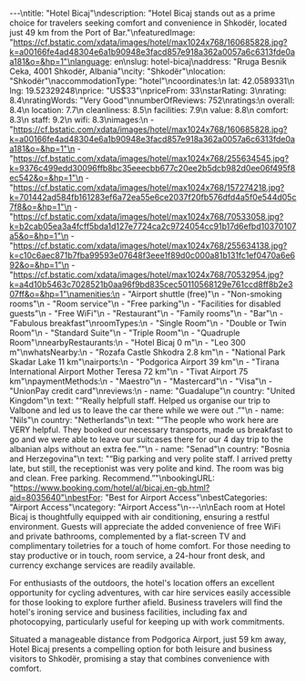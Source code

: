 ---\ntitle: "Hotel Bicaj"\ndescription: "Hotel Bicaj stands out as a prime choice for travelers seeking comfort and convenience in Shkodër, located just 49 km from the Port of Bar."\nfeaturedImage: "https://cf.bstatic.com/xdata/images/hotel/max1024x768/160685828.jpg?k=a00166fe4ad48304e6a1b90948e3facd857e918a362a0057a6c6313fde0aa181&o=&hp=1"\nlanguage: en\nslug: hotel-bicaj\naddress: "Rruga Besnik Ceka, 4001 Shkodër, Albania"\ncity: "Shkodër"\nlocation: "Shkodër"\naccommodationType: "hotel"\ncoordinates:\n  lat: 42.0589331\n  lng: 19.52329248\nprice: "US$33"\npriceFrom: 33\nstarRating: 3\nrating: 8.4\nratingWords: "Very Good"\nnumberOfReviews: 752\nratings:\n  overall: 8.4\n  location: 7.7\n  cleanliness: 8.5\n  facilities: 7.9\n  value: 8.8\n  comfort: 8.3\n  staff: 9.2\n  wifi: 8.3\nimages:\n  - "https://cf.bstatic.com/xdata/images/hotel/max1024x768/160685828.jpg?k=a00166fe4ad48304e6a1b90948e3facd857e918a362a0057a6c6313fde0aa181&o=&hp=1"\n  - "https://cf.bstatic.com/xdata/images/hotel/max1024x768/255634545.jpg?k=9376c499edd30096ffb8bc35eeecbb677c20ee2b5dcb982d0ee06f495f8ec542&o=&hp=1"\n  - "https://cf.bstatic.com/xdata/images/hotel/max1024x768/157274218.jpg?k=701442ad584fb161283ef6a72ea55e6ce2037f20fb576dfd4a5f0e544d05c7f8&o=&hp=1"\n  - "https://cf.bstatic.com/xdata/images/hotel/max1024x768/70533058.jpg?k=b2cab05ea3a4fcff5bda1d127e7724ca2c9724054cc91b17d6efbd10370107a5&o=&hp=1"\n  - "https://cf.bstatic.com/xdata/images/hotel/max1024x768/255634138.jpg?k=c10c6aec871b7fba99593e07648f3eee1f89d0c000a81b131fc1ef0470a6e692&o=&hp=1"\n  - "https://cf.bstatic.com/xdata/images/hotel/max1024x768/70532954.jpg?k=a4d10b5463c7028521b0aa96f9bd835cec50110568129e761ccd8ff8b2e307ff&o=&hp=1"\namenities:\n  - "Airport shuttle (free)"\n  - "Non-smoking rooms"\n  - "Room service"\n  - "Free parking"\n  - "Facilities for disabled guests"\n  - "Free WiFi"\n  - "Restaurant"\n  - "Family rooms"\n  - "Bar"\n  - "Fabulous breakfast"\nroomTypes:\n  - "Single Room"\n  - "Double or Twin Room"\n  - "Standard Suite"\n  - "Triple Room"\n  - "Quadruple Room"\nnearbyRestaurants:\n  - "Hotel Bicaj 0 m"\n  - "Leo 300 m"\nwhatsNearby:\n  - "Rozafa Castle Shkodra 2.8 km"\n  - "National Park Skadar Lake 11 km"\nairports:\n  - "Podgorica Airport 39 km"\n  - "Tirana International Airport Mother Teresa 72 km"\n  - "Tivat Airport 75 km"\npaymentMethods:\n  - "Maestro"\n  - "Mastercard"\n  - "Visa"\n  - "UnionPay credit card"\nreviews:\n  - name: "Guadalupe"\n    country: "United Kingdom"\n    text: "“Really helpfull staff. Helped us organise our trip to Valbone and led us to leave the car there while we were out .”"\n  - name: "Nils"\n    country: "Netherlands"\n    text: "“The people who work here are VERY helpful. They booked our necessary transports, made us breakfast to go and we were able to leave our suitcases there for our 4 day trip to the albanian alps without an extra fee.”"\n  - name: "Senad"\n    country: "Bosnia and Herzegovina"\n    text: "“Big parking and very polite staff. I arrived pretty late, but still, the receptionist was very polite and kind. The room was big and clean. Free parking. Recommend.”"\nbookingURL: "https://www.booking.com/hotel/al/bicaj.en-gb.html?aid=8035640"\nbestFor: "Best for Airport Access"\nbestCategories: "Airport Access"\ncategory: "Airport Access"\n---\n\nEach room at Hotel Bicaj is thoughtfully equipped with air conditioning, ensuring a restful environment. Guests will appreciate the added convenience of free WiFi and private bathrooms, complemented by a flat-screen TV and complimentary toiletries for a touch of home comfort. For those needing to stay productive or in touch, room service, a 24-hour front desk, and currency exchange services are readily available.

For enthusiasts of the outdoors, the hotel's location offers an excellent opportunity for cycling adventures, with car hire services easily accessible for those looking to explore further afield. Business travelers will find the hotel's ironing service and business facilities, including fax and photocopying, particularly useful for keeping up with work commitments.

Situated a manageable distance from Podgorica Airport, just 59 km away, Hotel Bicaj presents a compelling option for both leisure and business visitors to Shkodër, promising a stay that combines convenience with comfort.